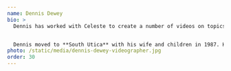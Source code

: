 ```yaml
---
name: Dennis Dewey
bio: >
  Dennis has worked with Celeste to create a number of videos on topics ranging from Early Voting to a new series promoting local businesses in the 3rd Ward. It is so much fun to have such a creative, capable videographer working with us to communicate with the people of South Utica.


  Dennis moved to **South Utica** with his wife and children in 1987. He is a retired teacher (secondary English), pastor (Stone Church, Clinton) and international storyteller. He has been using his videography skills in retirement to spotlight Utica businesses and help with this campaign.
photo: /static/media/dennis-dewey-videographer.jpg
order: 30
---
```

